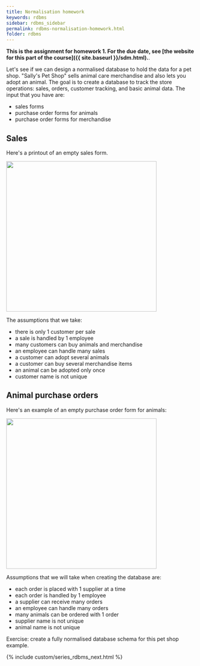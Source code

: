 ```yaml
---
title: Normalisation homework
keywords: rdbms
sidebar: rdbms_sidebar
permalink: rdbms-normalisation-homework.html
folder: rdbms
---
```


**This is the assignment for homework 1. For the due date, see [the website for this part of the course]({{ site.baseurl }}/sdm.html).**.

Let's see if we can design a normalised database to hold the data for a pet shop. "Sally's Pet Shop" sells animal care merchandise and also lets you adopt an animal. The goal is to create a database to track the store operations: sales, orders, customer tracking, and basic animal data. The input that you have are:
- sales forms
- purchase order forms for animals
- purchase order forms for merchandise

## Sales
Here's a printout of an empty sales form.

<img src="{{ site.baseurl }}/assets/petshop_salesform.png" width="400px"/>

The assumptions that we take:
- there is only 1 customer per sale
- a sale is handled by 1 employee
- many customers can buy animals and merchandise
- an employee can handle many sales
- a customer can adopt several animals
- a customer can buy several merchandise items
- an animal can be adopted only once
- customer name is not unique

## Animal purchase orders
Here's an example of an empty purchase order form for animals:

<img src="{{ site.baseurl }}/assets/petshop_purchaseorderform.png" width="400px"/>

Assumptions that we will take when creating the database are:
- each order is placed with 1 supplier at a time
- each order is handled by 1 employee
- a supplier can receive many orders
- an employee can handle many orders
- many animals can be ordered with 1 order
- supplier name is not unique
- animal name is not unique

Exercise: create a fully normalised database schema for this pet shop example.

{% include custom/series_rdbms_next.html %}
